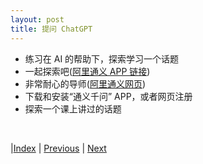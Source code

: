```yaml
---
layout: post
title: 提问 ChatGPT
---
```


- 练习在 AI 的帮助下，探索学习一个话题
- 一起探索吧([阿里通义 APP 链接](https://m.tongyi.aliyun.com/app/tongyi/tongyi-hybrid/share-result?shareId=19913999-ec8f-4e7e-a996-d4921734d61b))
- 非常耐心的导师([阿里通义网页](https://t.aliyun.com/U/93YWTT))
- 下载和安装“通义千问” APP，或者网页注册
- 探索一个课上讲过的话题

<!-- 我们首先探索如何和 ChatGPT 合作，充分利用它。

提问 ChatGPT 是“探索自我”模块中的一部分。要求如下：

- 发现问题：从课程材料中，选择自己感兴趣的模块，进行研究，如浏览新闻、读书、观看 B 站视频、和同学讨论等，形成疑问
- ChatGPT 讨论：就该疑问，和 ChatGPT 进行讨论。热心人士整理的免费 ChatGPT 工具 [Github 仓库](https://github.com/xx025/carrot) 供参考。遇到问题，请随时咨询 ChatGPT。甚至，你可以让它帮你编程、完成作业。都可以的。只是，你要对其结果是否正确，负责。
- 分享：将自己和 ChatGPT 聊的结果，分享在共享文档里，标上姓名、学号，以方便记分。内容不限，可以包括如下内容：
  - 问题及其背景、意义、相关资料
  - 和 ChatGPT 讨论的记录
  - 讨论后得到的结论
  - 这个过程中得到的收获、启发，对 ChatGPT 性能的感受
  - 后续想研究的问题

示例：
- 深度学习基本原理（AI）同学探索，本科大三，2023，[腾讯文档](https://docs.qq.com/doc/p/94bf2d7833fe24414079b7d9da01b8c9d59169f9)

进一步学习材料：
- 从上面大家的提问可以看出，大家提的问题相对简单。实际上，ChatGPT 可以完成更加高级的功能。更高级的 ChatGPT 提问方法，请见上一级目录下的 AI 大语言模型 部分内容，特别是 Prompt 应用部分的内容

## 工具

- GitHubDaily，坚持分享 GitHub 上高质量、有趣实用的开源技术教程、开发者工具、编程网站、技术资讯。A list cool, interesting projects of GitHub. [Github](https://github.com/GitHubDaily/GitHubDaily)，2023 年主要是生成式 AI 的各种工具
 -->
<br/>

|[Index](./) | [Previous](0-intro) | [Next](3-0-library)
